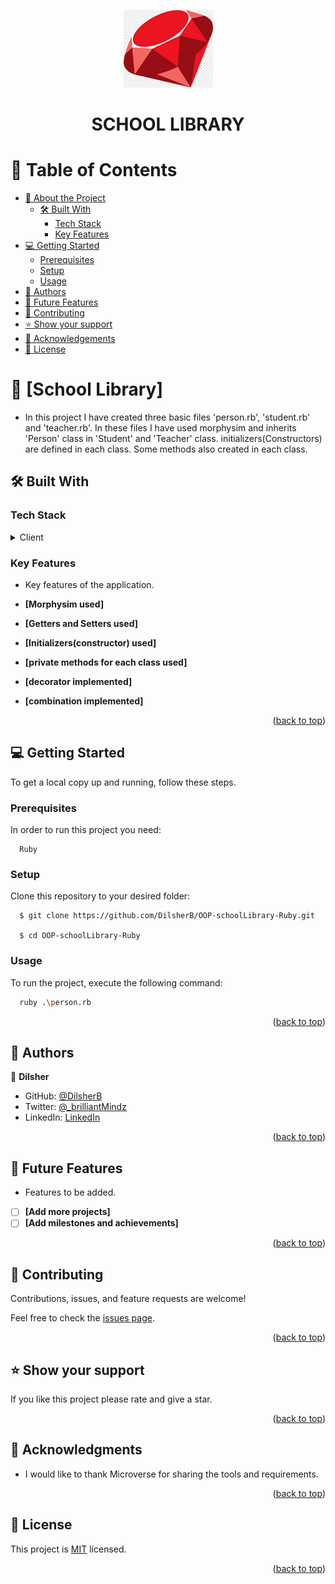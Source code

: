 <a name="readme-top"></a>

<div align="center">

  <img src="./assets/ruby logo.png"></img>

  <h1><b>SCHOOL LIBRARY</b></h1>

</div>

# 📗 Table of Contents

- [📖 About the Project](#about-project)
  - [🛠 Built With](#built-with)
    - [Tech Stack](#tech-stack)
    - [Key Features](#key-features)
- [💻 Getting Started](#getting-started)
  - [Prerequisites](#prerequisites)
  - [Setup](#setup)
  - [Usage](#usage)
- [👥 Authors](#authors)
- [🔭 Future Features](#future-features)
- [🤝 Contributing](#contributing)
- [⭐️ Show your support](#support)
- [🙏 Acknowledgements](#acknowledgements)
- [📝 License](#license)

# 📖 [School Library] <a name="about-project"></a>

- In this project I have created three basic files 'person.rb', 'student.rb' and 'teacher.rb'. In these files I have used morphysim and inherits 'Person' class in 'Student' and 'Teacher' class. initializers(Constructors) are defined in each class. Some methods also created in each class.

## 🛠 Built With <a name="built-with"></a>

### Tech Stack <a name="tech-stack"></a>

<details>
  <summary>Client</summary>
  <ul>
    <li><a href="https://www.ruby-lang.org/es/">Ruby</a></li>
  </ul>
</details>

### Key Features <a name="key-features"></a>

- Key features of the application.

- **[Morphysim used]**
- **[Getters and Setters used]**
- **[Initializers(constructor) used]**
- **[private methods for each class used]**
- **[decorator implemented]**
- **[combination implemented]**

<p align="right">(<a href="#readme-top">back to top</a>)</p>

## 💻 Getting Started <a name="getting-started"></a>

To get a local copy up and running, follow these steps.

### Prerequisites

In order to run this project you need:

```
  Ruby
```

### Setup

Clone this repository to your desired folder:

```
  $ git clone https://github.com/DilsherB/OOP-schoolLibrary-Ruby.git

  $ cd OOP-schoolLibrary-Ruby
```

### Usage

To run the project, execute the following command:

```sh
  ruby .\person.rb
```

<p align="right">(<a href="#readme-top">back to top</a>)</p>

## 👥 Authors <a name="authors"></a>

👤 **Dilsher**

- GitHub: [@DilsherB](https://github.com/DilsherB)
- Twitter: [@\_brilliantMindz](https://twitter.com/_brilliantMindz)
- LinkedIn: [LinkedIn](https://www.linkedin.com/in/dilsher-balouch/)

<p align="right">(<a href="#readme-top">back to top</a>)</p>

## 🔭 Future Features <a name="future-features"></a>

- Features to be added.

- [ ] **[Add more projects]**
- [ ] **[Add milestones and achievements]**

<p align="right">(<a href="#readme-top">back to top</a>)</p>

## 🤝 Contributing <a name="contributing"></a>

Contributions, issues, and feature requests are welcome!

Feel free to check the [issues page](../../issues/).

<p align="right">(<a href="#readme-top">back to top</a>)</p>

## ⭐️ Show your support <a name="support"></a>

If you like this project please rate and give a star.

<p align="right">(<a href="#readme-top">back to top</a>)</p>

## 🙏 Acknowledgments <a name="acknowledgements"></a>

- I would like to thank Microverse for sharing the tools and requirements.

<p align="right">(<a href="#readme-top">back to top</a>)</p>

## 📝 License <a name="license"></a>

This project is [MIT](./LICENSE) licensed.

<p align="right">(<a href="#readme-top">back to top</a>)</p>

